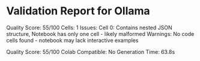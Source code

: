 # Validation Report for Ollama

Quality Score: 55/100
Cells: 1
Issues: Cell 0: Contains nested JSON structure, Notebook has only one cell - likely malformed
Warnings: No code cells found - notebook may lack interactive examples

Quality Score: 55/100
Colab Compatible: No
Generation Time: 63.8s